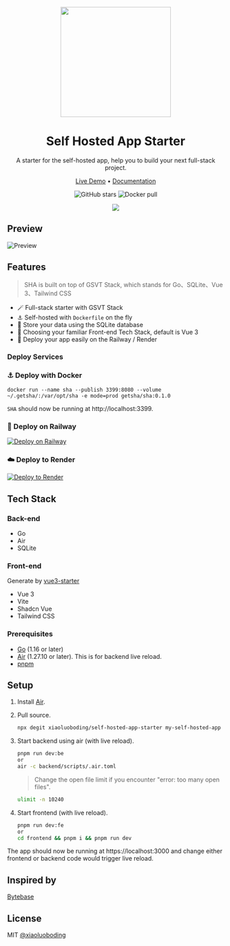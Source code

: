 <p align="center">
  <a href="https://github.com/xiaoluoboding/self-hosted-app-starter">
    <img src="/public/logo-sha.svg" width="256">
  </a>
</p>

<h1 align="center">Self Hosted App Starter</h1>

<p align="center">A starter for the self-hosted app, help you to build your next full-stack project.</p>

<p align="center">
  <a href="https://sha-starter.up.railway.app/">Live Demo</a> •
  <a href="https://xiaoluoboding.github.io/self-hosted-app-starter/">Documentation</a>
</p>

<p align="center">
  <img alt="GitHub stars" src="https://img.shields.io/github/stars/xiaoluoboding/self-hosted-app-starter" />
  <img alt="Docker pull" src="https://img.shields.io/docker/pulls/getsha/sha.svg" />
  <!-- <img alt="Go report" src="https://goreportcard.com/badge/github.com/xiaoluoboding/self-hosted-app-starter" /> -->
</p>

<p align="center" >
  <a href="https://gitpod.io/#https://github.com/xiaoluoboding/self-hosted-app-starter">
    <image src="https://gitpod.io/button/open-in-gitpod.svg" />
  </a>
</p>

## Preview

![Preview](public/preview.png)

## Features

> SHA is built on top of GSVT Stack, which stands for Go、SQLite、Vue 3、Tailwind CSS

- 🪄 Full-stack starter with GSVT Stack
- ⚓️ Self-hosted with `Dockerfile` on the fly
- 💾 Store your data using the SQLite database
- 🖖 Choosing your familiar Front-end Tech Stack, default is Vue 3
- 🚄 Deploy your app easily on the Railway / Render

### Deploy Services

### ⚓️ Deploy with Docker

```docker
docker run --name sha --publish 3399:8080 --volume ~/.getsha/:/var/opt/sha -e mode=prod getsha/sha:0.1.0
```

`SHA` should now be running at http://localhost:3399.

### 🚄 Deploy on Railway

[![Deploy on Railway](https://railway.app/button.svg)](https://railway.app/new/template/prX7No?referralCode=UEM9NF)

### ☁️ Deploy to Render

[![Deploy to Render](https://render.com/images/deploy-to-render-button.svg)](https://dashboard.render.com/web/new)

## Tech Stack

### Back-end

- Go
- Air
- SQLite

### Front-end

Generate by [vue3-starter](https://github.com/xiaoluoboding/vue3-starter)

- Vue 3
- Vite
- Shadcn Vue
- Tailwind CSS

### Prerequisites

- [Go](https://golang.org/doc/install) (1.16 or later)
- [Air](https://github.com/cosmtrek/air#installation) (1.27.10 or later). This is for backend live reload.
- [pnpm](https://pnpm.io/installation)

## Setup

1. Install [Air](https://github.com/cosmtrek/air#installation).

2. Pull source.

   ```bash
   npx degit xiaoluoboding/self-hosted-app-starter my-self-hosted-app
   ```

3. Start backend using air (with live reload).

   ```bash
   pnpm run dev:be
   or
   air -c backend/scripts/.air.toml
   ```

   > Change the open file limit if you encounter "error: too many open files".

   ```bash
   ulimit -n 10240
   ```

4. Start frontend (with live reload).

   ```bash
   pnpm run dev:fe
   or
   cd frontend && pnpm i && pnpm run dev
   ```

The app should now be running at https://localhost:3000 and change either frontend or backend code would trigger live reload.

## Inspired by

[Bytebase](https://github.com/bytebase/bytebase)

## License

MIT [@xiaoluoboding](https://github.com/xiaoluoboding)
